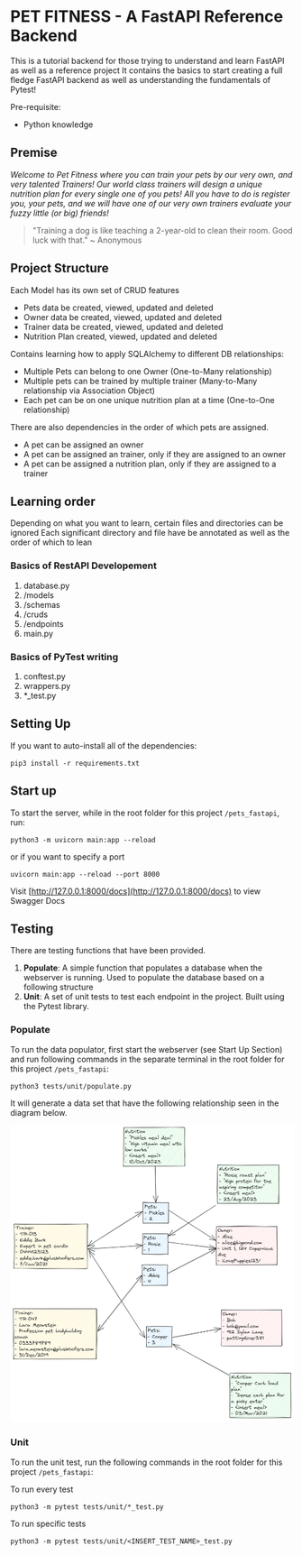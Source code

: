 # PET FITNESS - A FastAPI Reference Backend

This is a tutorial backend for those trying to understand and learn FastAPI as well as a reference project
It contains the basics to start creating a full fledge FastAPI backend as well as understanding the fundamentals of Pytest!

Pre-requisite:
- Python knowledge

## Premise

*Welcome to Pet Fitness where you can train your pets by our very own, and very talented Trainers!*
*Our world class trainers will design a unique nutrition plan for every single one of you pets!*
*All you have to do is register you, your pets, and we will have one of our very own trainers evaluate your fuzzy little (or big) friends!*

> "Training a dog is like teaching a 2-year-old to clean their room. Good luck with that." ~ Anonymous

## Project Structure

Each Model has its own set of CRUD features
- Pets data be created, viewed, updated and deleted
- Owner data be created, viewed, updated and deleted
- Trainer data be created, viewed, updated and deleted
- Nutrition Plan created, viewed, updated and deleted

Contains learning how to apply SQLAlchemy to different DB relationships:
- Multiple Pets can belong to one Owner (One-to-Many relationship)
- Multiple pets can be trained by multiple trainer (Many-to-Many relationship via Association Object)
- Each pet can be on one unique nutrition plan at a time (One-to-One relationship)

There are also dependencies in the order of which pets are assigned.
- A pet can be assigned an owner
- A pet can be assigned an trainer, only if they are assigned to an owner
- A pet can be assigned a nutrition plan, only if they are assigned to a trainer

## Learning order

Depending on what you want to learn, certain files and directories can be ignored
Each significant directory and file have be annotated as well as the order of which to lean

### Basics of RestAPI Developement
1. database.py
2. /models
3. /schemas
4. /cruds
5. /endpoints
6. main.py

### Basics of PyTest writing
1. conftest.py
2. wrappers.py
3. *_test.py

## Setting Up

If you want to auto-install all of the dependencies:
```
pip3 install -r requirements.txt
```

## Start up

To start the server, while in the root folder for this project `/pets_fastapi`, run:
```
python3 -m uvicorn main:app --reload
```
or if you want to specify a port
```
uvicorn main:app --reload --port 8000
```

Visit [http://127.0.0.1:8000/docs](http://127.0.0.1:8000/docs) to view Swagger Docs

## Testing

There are testing functions that have been provided.
1. **Populate**: A simple function that populates a database when the webserver is running. Used to populate the database based on a following structure
2. **Unit**: A set of unit tests to test each endpoint in the project. Built using the Pytest library.

### Populate
To run the data populator, first start the webserver (see Start Up Section) and run following commands in the separate terminal in the root folder for this project `/pets_fastapi`:

```
python3 tests/unit/populate.py
```

It will generate a data set that have the following relationship seen in the diagram below.

![Test data structure layout](image.png)

### Unit
To run the unit test, run the following commands in the root folder for this project `/pets_fastapi`:

To run every test
```
python3 -m pytest tests/unit/*_test.py
```

To run specific tests
```
python3 -m pytest tests/unit/<INSERT_TEST_NAME>_test.py
```

